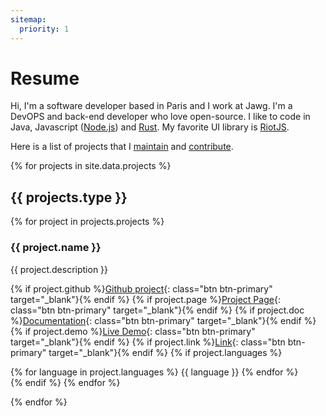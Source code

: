 ```yaml
---
sitemap:
  priority: 1
---
```


# Resume

Hi, I'm a software developer based in Paris and I work at Jawg. I'm a DevOPS and back-end developer who love open-source.
I like to code in Java, Javascript ([Node.js](https://nodejs.org/en/)) and [Rust](https://www.rust-lang.org).
My favorite UI library is [RiotJS](https://riot.js.org/).

Here is a list of projects that I [maintain](#my-projects) and [contribute](#my-contributions).

{% for projects in site.data.projects %}

## {{ projects.type }}

{% for project in projects.projects %}

### {{ project.name }}

{{ project.description }}

{% if project.github %}[Github project](<{{ project.github }}>){: class="btn btn-primary" target="\_blank"}{% endif %} {% if project.page %}[Project Page]({{project.page}}){: class="btn btn-primary" target="\_blank"}{% endif %} {% if project.doc %}[Documentation]({{project.doc}}){: class="btn btn-primary" target="\_blank"}{% endif %} {% if project.demo %}[Live Demo](<{{ project.demo }}>){: class="btn btn-primary" target="\_blank"}{% endif %} {% if project.link %}[Link](<{{ project.link }}>){: class="btn btn-primary" target="\_blank"}{% endif %}
{% if project.languages %}

<div class="languages-list">
{% for language in project.languages %}
<span class="dot dot-{{ language }}"></span>
<span class="language">{{ language }}</span>
{% endfor %}
</div>
{% endif %}
{% endfor %}

{% endfor %}
